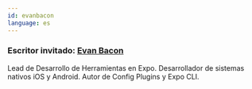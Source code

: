```yaml
---
id: evanbacon
language: es
---
```

### Escritor invitado: [Evan Bacon](https://twitter.com/Baconbrix)

Lead de Desarrollo de Herramientas en Expo. Desarrollador de sistemas nativos iOS y Android. Autor de Config Plugins y Expo CLI.